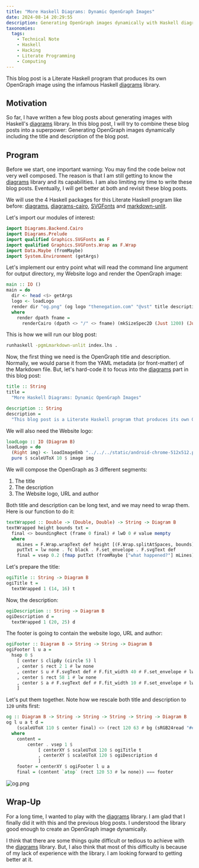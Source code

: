 ```yaml
---
title: "More Haskell Diagrams: Dynamic OpenGraph Images"
date: 2024-08-14 20:29:55
description: Generating OpenGraph images dynamically with Haskell diagrams.
taxonomies:
  tags:
    - Technical Note
    - Haskell
    - Hacking
    - Literate Programming
    - Computing
---
```


This blog post is a Literate Haskell program that produces its own OpenGraph
image using the infamous Haskell [diagrams] library.

<!--more-->

## Motivation

So far, I have written a few blog posts about generating images with Haskell's
[diagrams] library. In this blog post, I will try to combine these blog posts
into a superpower: Generating OpenGraph images dynamically including the title
and description of the blog post.

## Program

Before we start, one important warning: You may find the code below not very
well composed. The reason is that I am still getting to know the [diagrams]
library and its capabilities. I am also limiting my time to write these blog
posts. Eventually, I will get better at both and revisit these blog posts.

We will use the 4 Haskell packages for this Literate Haskell program like
before: [diagrams], [diagrams-cairo], [SVGFonts] and [markdown-unlit].

Let's import our modules of interest:

```haskell
import Diagrams.Backend.Cairo
import Diagrams.Prelude
import qualified Graphics.SVGFonts as F
import qualified Graphics.SVGFonts.Wrap as F.Wrap
import Data.Maybe (fromMaybe)
import System.Environment (getArgs)
```

Let's implement our entry point what will read the command line argument for
output directory, my Website logo and render the OpenGraph image:

```haskell
main :: IO ()
main = do
  dir <- head <$> getArgs
  logo <- loadLogo
  render dir "og.png" (og logo "thenegation.com" "@vst" title description)
  where
    render dpath fname =
      renderCairo (dpath <> "/" <> fname) (mkSizeSpec2D (Just 1200) (Just 630))
```

This is how we will run our blog post:

```sh
runhaskell -pgmLmarkdown-unlit index.lhs .
```

Now, the first thing we need is the OpenGraph title and description. Normally,
we would parse it from the YAML metadata (or front-matter) of the Markdown file.
But, let's hard-code it to focus into the [diagrams] part in this blog post:

```haskell
title :: String
title =
  "More Haskell Diagrams: Dynamic OpenGraph Images"

description :: String
description =
  "This blog post is a Literate Haskell program that produces its own OpenGraph image using the infamous Haskell diagrams library."
```

We will also need the Website logo:

```haskell
loadLogo :: IO (Diagram B)
loadLogo = do
  (Right img) <- loadImageEmb "../../../static/android-chrome-512x512.png"
  pure $ scaleUToX 10 $ image img
```

We will compose the OpenGraph as 3 different segments:

1. The title
2. The description
3. The Website logo, URL and author

Both title and description can be long text, and we may need to wrap them. Here
is our function to do it:

```haskell
textWrapped :: Double -> (Double, Double) -> String -> Diagram B
textWrapped height bounds txt =
  final <> boundingRect (frame 0 final) # lwO 0 # value mempty
  where
    mLines = F.Wrap.wrapText def height [(F.Wrap.splitAtSpaces, bounds)] txt
    putTxt = lw none . fc black . F.set_envelope . F.svgText def
    final = vsep 0.2 (fmap putTxt (fromMaybe ["what happened?"] mLines))
```

Let's prepare the title:

```haskell
ogiTitle :: String -> Diagram B
ogiTitle t =
  textWrapped 1 (14, 16) t
```

Now, the description:

```haskell
ogiDescription :: String -> Diagram B
ogiDescription d =
  textWrapped 1 (20, 25) d
```

The footer is going to contain the website logo, URL and author:

```haskell
ogiFooter :: Diagram B -> String -> String -> Diagram B
ogiFooter l u a =
  hsep 0 $
    [ center $ clipBy (circle 5) l
    , center $ rect 2 1 # lw none
    , center $ u # F.svgText def # F.fit_width 40 # F.set_envelope # lw none # fc black
    , center $ rect 58 1 # lw none
    , center $ a # F.svgText def # F.fit_width 10 # F.set_envelope # lw none # fc black
    ]
```

Let's put them together. Note how we rescale both title and description to `120`
units first:

```haskell
og :: Diagram B -> String -> String -> String -> String -> Diagram B
og l u a t d =
    (scaleUToX 110 $ center final) <> (rect 120 63 # bg (sRGB24read "#e4e4e7") # lw none)
  where
    content =
        center . vsep 1 $
            [ centerXY $ scaleUToX 120 $ ogiTitle t
            , centerXY $ scaleUToX 120 $ ogiDescription d
            ]
    footer = centerXY $ ogiFooter l u a
    final = (content `atop` (rect 120 53 # lw none)) === footer
```

![og.png](og.png)

## Wrap-Up

For a long time, I wanted to play with the [diagrams] library. I am glad that I
finally did it with this and the previous blog posts. I understood the library
good enough to create an OpenGraph image dynamically.

I think that there are some things quite difficult or tedious to achieve with
the [diagrams] library. But, I also think that most of this difficulty is
because of my lack of experience with the library. I am looking forward to
getting better at it.

<!-- REFERENCES -->

[diagrams]: https://diagrams.github.io
[cairo]: https://cairographics.org
[diagrams-cairo]: https://hackage.haskell.org/package/diagrams-cairo
[markdown-unlit]: https://hackage.haskell.org/package/markdown-unlit
[SVGFonts]: https://hackage.haskell.org/package/SVGFonts
[wrapText]:
  https://hackage.haskell.org/package/SVGFonts/docs/Graphics-SVGFonts-Wrap.html#v:wrapText
